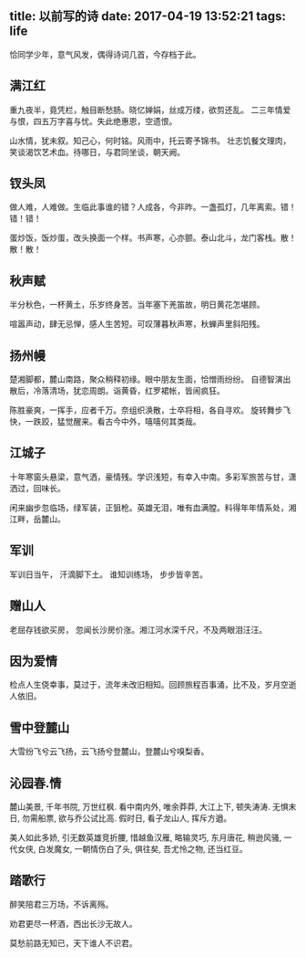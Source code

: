 title: 以前写的诗
date: 2017-04-19 13:52:21
tags: life
---

<!-- toc -->
恰同学少年，意气风发，偶得诗词几首，今存档于此。

<!-- more -->


## 满江红
重九夜半，竟凭栏，触目断愁肠。晓忆婵娟，丝成万缕，欲剪还乱。
二三年情爱与恨，四五万字喜与忧。失此绝惠恩，空遗恨。

山水情，犹未叙。知己心，何时铭。风雨中，托云寄予锦书。
壮志饥餐文理肉，笑谈渴饮艺术血。待哪日，与君同坐谈，朝天阙。

## 钗头凤
做人难，人难做。生临此事谁的错？人成各，今非昨。一盏孤灯，几年离索。错！错！错！ 　　

蛋炒饭，饭炒蛋，改头换面一个样。书声寒，心亦颤。泰山北斗，龙门客栈。散！散！散！

## 秋声赋
半分秋色，一杯黄土，乐岁终身苦。当年塞下羌笛故，明日黄花怎堪顾。

喧嚣声动，肆无忌惮，感人生苦短。可叹薄暮秋声寒，秋蝉声里斜阳残。

## 扬州幔
楚湘脚都，麓山南路，聚众稍释初缘。眼中朋友生面，恰憎雨纷纷。 自德智演出散后，冷落清场，犹恋周朗。诣黄昏，红罗裙帐，皆闹疯狂。

陈胜豪爽，一挥手，应者千万。奈组织涣散，士卒将相，各自寻欢。 旋转舞步飞快，一跌跤，猛觉醒来。看古今中外，嘻嘻何其类哉。

## 江城子
十年寒窗头悬梁，意气洒，豪情残。学识浅短，有幸入中南。多彩军旅苦与甘，潇洒过，回味长。

闲来幽步忽临场，绿军装，正狙枪。英雄无泪，唯有血满膛。料得年年情系处，湘江畔，岳麓山。

## 军训
军训日当午，
汗滴脚下土。
谁知训练场，
步步皆辛苦。

## 赠山人
老屈存钱欲买房， 忽闻长沙房价涨。湘江河水深千尺，不及两眼泪汪汪。

## 因为爱情

检点人生侥幸事，莫过于，流年未改旧相知。回顾旅程百事涌，比不及，岁月空逝人依旧。

## 雪中登麓山
大雪纷飞兮云飞扬，云飞扬兮登麓山，登麓山兮嗅梨香。


## 沁园春.情

麓山美景, 千年书院, 万世红枫. 看中南内外, 唯余莽莽, 大江上下, 顿失涛涛. 无惧末日, 勿需船票, 欲与乔公试比高. 假时日, 看子龙山人, 挥斥方遒。

美人如此多娇, 引无数英雄竞折腰, 惜越鱼汉雁, 略输灵巧, 东月唐花, 稍逊风骚, 一代女侠, 白发魔女, 一朝情伤白了头, 俱往矣, 吾尤怜之物, 还当红豆。

## 踏歌行

醉笑陪君三万场，不诉离殇。 

劝君更尽一杯酒，西出长沙无故人。

莫愁前路无知已，天下谁人不识君。
